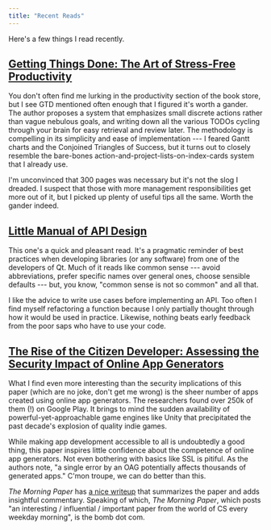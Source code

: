 ```yaml
---
title: "Recent Reads"
---
```


Here's a few things I read recently.

## [Getting Things Done: The Art of Stress-Free Productivity](https://en.wikipedia.org/wiki/Getting_Things_Done)

You don't often find me lurking in the productivity section of the book store, but I see GTD mentioned often enough that I figured it's worth a gander. The author proposes a system that emphasizes small discrete actions rather than vague nebulous goals, and writing down all the various TODOs cycling through your brain for easy retrieval and review later. The methodology is compelling in its simplicity and ease of implementation --- I feared Gantt charts and the Conjoined Triangles of Success, but it turns out to closely resemble the bare-bones action-and-project-lists-on-index-cards system that I already use.

I'm unconvinced that 300 pages was necessary but it's not the slog I dreaded. I suspect that those with more management responsibilities get more out of it, but I picked up plenty of useful tips all the same. Worth the gander indeed.

## [Little Manual of API Design](https://github.com/papers-we-love/papers-we-love/blob/master/api_design/api-design.pdf)

This one's a quick and pleasant read. It's a pragmatic reminder of best practices when developing libraries (or any software) from one of the developers of Qt. Much of it reads like common sense --- avoid abbreviations, prefer specific names over general ones, choose sensible defaults --- but, you know, "common sense is not so common" and all that.

I like the advice to write use cases before implementing an API. Too often I find myself refactoring a function because I only partially thought through how it would be used in practice. Likewise, nothing beats early feedback from the poor saps who have to use your code.

## [The Rise of the Citizen Developer: Assessing the Security Impact of Online App Generators](https://saschafahl.de/papers/appgens2018.pdf)

What I find even more interesting than the security implications of this paper (which are no joke, don't get me wrong) is the sheer number of apps created using online app generators. The researchers found over 250k of them (!) on Google Play. It brings to mind the sudden availability of powerful-yet-approachable game engines like Unity that precipitated the past decade's explosion of quality indie games.

While making app development accessible to all is undoubtedly a good thing, this paper inspires little confidence about the competence of online app generators. Not even bothering with basics like SSL is pitiful. As the authors note, "a single error by an OAG potentially affects thousands of generated apps." C'mon troupe, we can do better than this.

*The Morning Paper* has [a nice writeup](https://blog.acolyer.org/2018/07/02/the-rise-of-the-citizen-developer-assessing-the-security-impact-of-online-app-generators/) that summarizes the paper and adds insightful commentary. Speaking of which, *The Morning Paper*, which posts "an interesting / influential / important paper from the world of CS every weekday morning", is the bomb dot com.
